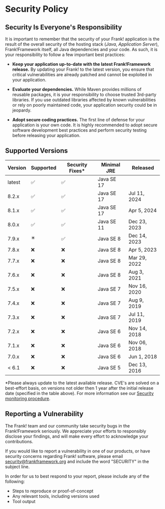# Security Policy

## Security Is Everyone's Responsibility

It is important to remember that the security of your Frank! application is
the result of the overall security of the hosting stack
(*Java*, *Application Server*), Frank!Framework itself, all Java dependencies and
your code. As such, it is your responsibility to follow a few important best
practices:

* **Keep your application up-to-date with the latest Frank!Framework release.** 
By updating your Frank! to the latest version, you ensure that critical vulnerabilities 
are already patched and cannot be exploited in your application.

* **Evaluate your dependencies.** While Maven provides millions of reusable packages,
it is your responsibility to choose trusted 3rd-party libraries. If you use outdated
libraries affected by known vulnerabilities or rely on poorly maintained code,
your application security could be in jeopardy.

* **Adopt secure coding practices.** The first line of defense for your application
is your own code. It is highly recommended to adopt secure software development 
best practices and perform security testing before releasing your application.


## Supported Versions

| Version | Supported                  | Security Fixes*  | Minimal JRE | Released         |
| ------- | -------------------------- | ---------------- | ----------- | ---------------- |
| latest  | :white_check_mark:         |:white_check_mark:| Java SE 17  |                  |
| 8.2.x   | :white_check_mark:         |:white_check_mark:| Java SE 17  | Jul 11, 2024     |
| 8.1.x   | :white_check_mark:         |:white_check_mark:| Java SE 17  | Apr 5, 2024      |
| 8.0.x   | :white_check_mark:         |:white_check_mark:| Java SE 11  | Dec 23, 2023     |
| 7.9.x   | :eight_pointed_black_star: |:white_check_mark:| Java SE 8   | Dec 14, 2023     |
| 7.8.x   | :x:                        |:x:               | Java SE 8   | Apr 5, 2023      |
| 7.7.x   | :x:                        |:x:               | Java SE 8   | Mar 29, 2022     |
| 7.6.x   | :x:                        |:x:               | Java SE 8   | Aug 3, 2021      |
| 7.5.x   | :x:                        |:x:               | Java SE 7   | Nov 16, 2020     |
| 7.4.x   | :x:                        |:x:               | Java SE 7   | Aug 9, 2019      |
| 7.3.x   | :x:                        |:x:               | Java SE 7   | Jul 11, 2019     |
| 7.2.x   | :x:                        |:x:               | Java SE 6   | Nov 14, 2018     |
| 7.1.x   | :x:                        |:x:               | Java SE 6   | Nov 06, 2018     |
| 7.0.x   | :x:                        |:x:               | Java SE 6   | Jun 1, 2018      |
| < 6.1   | :x:                        |:x:               | Java SE 5   | Dec 13, 2016     |

*Please always update to the latest available release. CVE's are solved on a best-effort basis, on versions not older then 1 year after the initial release date (specified in the table above). For more information see our [Security monitoring procedure](https://github.com/frankframework/frankframework/wiki/Security-monitoring-procedure).

## Reporting a Vulnerability

The Frank! team and our community take security bugs in the Frank!Framework seriously. We appreciate your efforts to 
responsibly disclose your findings, and will make every effort to acknowledge your contributions.

If you would like to report a vulnerability in one of our products, or have security concerns regarding Frank! software, 
please email security@frankframework.org and include the word "SECURITY" in the subject line.

In order for us to best respond to your report, please include any of the following:

* Steps to reproduce or proof-of-concept
* Any relevant tools, including versions used
* Tool output
